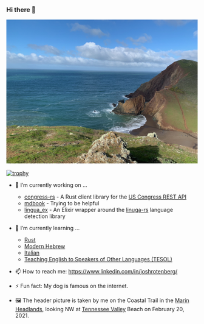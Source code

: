 ### Hi there 👋

![Tennessee Valley Beach](https://github.com/joshrotenberg/joshrotenberg/blob/main/img/tvb.png)

[![trophy](https://github-profile-trophy.vercel.app/?username=joshrotenberg)](https://github.com/joshrotenberg/github-profile-trophy)

- 🔭 I’m currently working on ...
   * [congress-rs][4] - A Rust client library for the [US Congress REST API](https://api.congress.gov)
   * [mdbook][3] - Trying to be helpful
   * [lingua_ex][2] - An Elixir wrapper around the [linuga-rs](https://crates.io/crates/lingua) language detection library
 
- 🌱 I’m currently learning ...
   * [Rust](https://www.rust-lang.org)
   * [Modern Hebrew](http://hebrew-academy.org.il)
   * [Italian](https://en.wikipedia.org/wiki/Italian_language)
   * [Teaching English to Speakers of Other Languages (TESOL)](https://extension.berkeley.edu/public/category/courseCategoryCertificateProfile.do?method=load&certificateId=17129)
 

- 📫 How to reach me: https://www.linkedin.com/in/joshrotenberg/
- ⚡ Fun fact: My dog is famous on the internet.
- 🖼 The header picture is taken by me on the Coastal Trail in the [Marin Headlands](https://www.nps.gov/goga/marin-headlands.htm), looking NW at [Tennessee Valley](https://www.nps.gov/goga/planyourvisit/tennessee_valley.htm) Beach on February 20, 2021.

[0]: https://github.com/joshrotenberg/adrs
[1]: https://github.com/joshrotenberg/covid19-dgs
[2]: https://github.com/joshrotenberg/lingua_ex
[3]: https://github.com/rust-lang/mdBook
[4]: https://github.com/joshrotenberg/congress-rs
